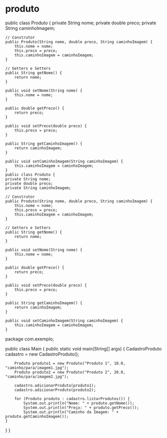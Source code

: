 # produto
public class Produto {
    private String nome;
    private double preco;
    private String caminhoImagem;

    // Construtor
    public Produto(String nome, double preco, String caminhoImagem) {
        this.nome = nome;
        this.preco = preco;
        this.caminhoImagem = caminhoImagem;
    }

    // Getters e Setters
    public String getNome() {
        return nome;
    }

    public void setNome(String nome) {
        this.nome = nome;
    }

    public double getPreco() {
        return preco;
    }

    public void setPreco(double preco) {
        this.preco = preco;
    }

    public String getCaminhoImagem() {
        return caminhoImagem;
    }

    public void setCaminhoImagem(String caminhoImagem) {
        this.caminhoImagem = caminhoImagem;
    }
    public class Produto {
    private String nome;
    private double preco;
    private String caminhoImagem;

    // Construtor
    public Produto(String nome, double preco, String caminhoImagem) {
        this.nome = nome;
        this.preco = preco;
        this.caminhoImagem = caminhoImagem;
    }

    // Getters e Setters
    public String getNome() {
        return nome;
    }

    public void setNome(String nome) {
        this.nome = nome;
    }

    public double getPreco() {
        return preco;
    }

    public void setPreco(double preco) {
        this.preco = preco;
    }

    public String getCaminhoImagem() {
        return caminhoImagem;
    }

    public void setCaminhoImagem(String caminhoImagem) {
        this.caminhoImagem = caminhoImagem;
    }
    
  package com.exemplo;

public class Main {
    public static void main(String[] args) {
        CadastroProduto cadastro = new CadastroProduto();

        Produto produto1 = new Produto("Produto 1", 10.0, "caminho/para/imagem1.jpg");
        Produto produto2 = new Produto("Produto 2", 20.0, "caminho/para/imagem2.jpg");

        cadastro.adicionarProduto(produto1);
        cadastro.adicionarProduto(produto2);

        for (Produto produto : cadastro.listarProdutos()) {
            System.out.println("Nome: " + produto.getNome());
            System.out.println("Preço: " + produto.getPreco());
            System.out.println("Caminho da Imagem: " + produto.getCaminhoImagem());
    }
  }
}
